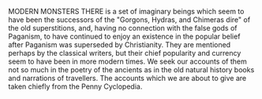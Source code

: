 MODERN MONSTERS
  THERE is a set of imaginary beings which seem to have been the
  successors of the "Gorgons, Hydras, and Chimeras dire" of the old
  superstitions, and, having no connection with the false gods of
  Paganism, to have continued to enjoy an existence in the popular
  belief after Paganism was superseded by Christianity. They are
  mentioned perhaps by the classical writers, but their chief popularity
  and currency seem to have been in more modern times. We seek our
  accounts of them not so much in the poetry of the ancients as in the
  old natural history books and narrations of travellers. The accounts
  which we are about to give are taken chiefly from the Penny
  Cyclopedia.